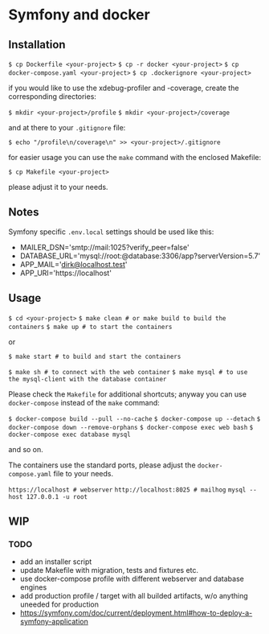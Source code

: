 # Symfony and docker

## Installation

`$ cp Dockerfile <your-project>`
`$ cp -r docker <your-project>`
`$ cp docker-compose.yaml <your-project>`
`$ cp .dockerignore <your-project>`

if you would like to use the xdebug-profiler and -coverage,
create the corresponding directories:

`$ mkdir <your-project>/profile`
`$ mkdir <your-project>/coverage`

and at there to your `.gitignore` file:

`$ echo "/profile\n/coverage\n" >> <your-project>/.gitignore`

for easier usage you can use the `make` command with the enclosed Makefile:

`$ cp Makefile <your-project>`

please adjust it to your needs.

## Notes

Symfony specific `.env.local` settings should be used like this:

-   MAILER_DSN='smtp://mail:1025?verify_peer=false'
-   DATABASE_URL='mysql://root:@database:3306/app?serverVersion=5.7'
-   APP_MAIL='dirk@localhost.test'
-   APP_URI='https://localhost'

## Usage

`$ cd <your-project>`
`$ make clean # or make build to build the containers`
`$ make up # to start the containers`

or

`$ make start # to build and start the containers`

`$ make sh # to connect with the web container`
`$ make mysql # to use the mysql-client with the database container`

Please check the `Makefile` for additional shortcuts; anyway you can use `docker-compose` instead of the `make` command:

`$ docker-compose build --pull --no-cache`
`$ docker-compose up --detach`
`$ docker-compose down --remove-orphans`
`$ docker-compose exec web bash`
`$ docker-compose exec database mysql`

and so on.

The containers use the standard ports, please adjust the `docker-compose.yaml` file to your needs.

`https://localhost # webserver`
`http://localhost:8025 # mailhog`
`mysql --host 127.0.0.1 -u root`

## WIP

### TODO

-   add an installer script
-   update Makefile with migration, tests and fixtures etc.
-   use docker-compose profile with different webserver and database engines
-   add production profile / target with all builded artifacts, w/o anything uneeded for production
-   https://symfony.com/doc/current/deployment.html#how-to-deploy-a-symfony-application
